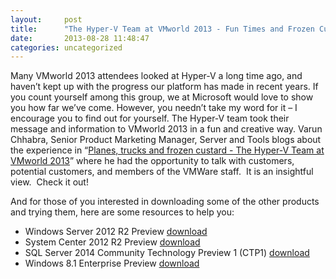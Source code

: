 ```yaml
---
layout:     post
title:      "The Hyper-V Team at VMworld 2013 - Fun Times and Frozen Custard"
date:       2013-08-28 11:48:47
categories: uncategorized
---
```

Many VMworld 2013 attendees looked at Hyper-V a long time ago, and haven’t kept up with the progress our platform has made in recent years. If you count yourself among this group, we at Microsoft would love to show you how far we’ve come. However, you needn’t take my word for it – I encourage you to find out for yourself. The Hyper-V team took their message and information to VMworld 2013 in a fun and creative way. Varun Chhabra, Senior Product Marketing Manager, Server and Tools blogs about the experience in “[Planes, trucks and frozen custard - The Hyper-V Team at VMworld 2013](http://blogs.technet.com/b/windowsserver/archive/2013/08/28/planes-trucks-and-frozen-custard-the-hyper-v-team-at-vmworld-2013.aspx)” where he had the opportunity to talk with customers, potential customers, and members of the VMWare staff.  It is an insightful view.  Check it out! 

And for those of you interested in downloading some of the other products and trying them, here are some resources to help you:

  * Windows Server 2012 R2 Preview [download](http://technet.microsoft.com/en-us/evalcenter/dn205286.aspx)
  * System Center 2012 R2 Preview [download](http://technet.microsoft.com/en-us/evalcenter/dn205295)
  * SQL Server 2014 Community Technology Preview 1 (CTP1) [download](http://technet.microsoft.com/en-us/evalcenter/dn205290.aspx)
  * Windows 8.1 Enterprise Preview [download](http://technet.microsoft.com/windows/hh771457.aspx?ocid=wc-blog-wfyb)


